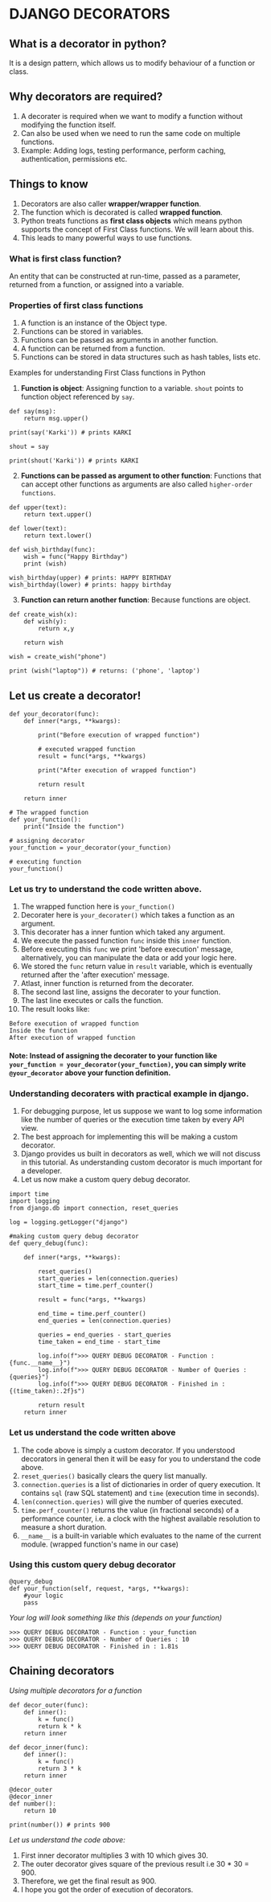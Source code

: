 # DJANGO DECORATORS

## What is a decorator in python?
It is a design pattern, which allows us to modify behaviour of a function or class.

## Why decorators are required?
1. A decorater is required when we want to modify a function without modifying the function itself.
2. Can also be used when we need to run the same code on multiple functions.
3. Example: Adding logs, testing performance, perform caching, authentication, permissions etc.

## Things to know
1. Decorators are also caller <b>wrapper/wrapper function</b>.
2. The function which is decorated is called <b>wrapped function</b>.
3. Python treats functions as <b>first class objects</b> which means python supports the concept of First Class functions. We will learn about this.
4. This leads to many powerful ways to use functions.

### What is first class function?
An entity that can be constructed at run-time, passed as a parameter, returned from a function, or assigned into a variable.

### Properties of first class functions
1. A function is an instance of the Object type.
2. Functions can be stored in variables.
3. Functions can be passed as arguments in another function.
4. A function can be returned from a function.
5. Functions can be stored in data structures such as hash tables, lists etc.


Examples for understanding First Class functions in Python

1. <b>Function is object</b>: Assigning function to a variable. `shout` points to function object referenced by `say`.
```
def say(msg):
    return msg.upper()
  
print(say('Karki')) # prints KARKI
  
shout = say
  
print(shout('Karki')) # prints KARKI
```

2. <b>Functions can be passed as argument to other function</b>: Functions that can accept other functions as arguments are also called `higher-order functions`.
```
def upper(text):
    return text.upper()
  
def lower(text):
    return text.lower()
  
def wish_birthday(func):
    wish = func("Happy Birthday")
    print (wish)
  
wish_birthday(upper) # prints: HAPPY BIRTHDAY
wish_birthday(lower) # prints: happy birthday
```

3. <b>Function can return another function</b>: Because functions are object.
```
def create_wish(x):
    def wish(y):
        return x,y
  
    return wish
  
wish = create_wish("phone")
  
print (wish("laptop")) # returns: ('phone', 'laptop')
```

## Let us create a decorator!

```
def your_decorator(func):
    def inner(*args, **kwargs):
    
        print("Before execution of wrapped function")
        
        # executed wrapped function
        result = func(*args, **kwargs) 
        
        print("After execution of wrapped function")
        
        return result
         
    return inner
 
# The wrapped function
def your_function():
    print("Inside the function")
    
# assigning decorator
your_function = your_decorator(your_function) 

# executing function
your_function() 
```

### Let us try to understand the code written above.
1. The wrapped function here is `your_function()`
2. Decorater here is `your_decorater()` which takes a function as an argument.
3. This decorater has a inner funtion which taked any argument.
4. We execute the passed function `func` inside this `inner` function.
5. Before executing this `func` we print 'before execution' message, alternatively, you can manipulate the data or add your logic here.
6. We stored the `func` return value in `result` variable, which is eventually returned after the 'after execution' message.
7. Atlast, inner function is returned from the decorater.
8. The second last line, assigns the decorater to your function.
9. The last line executes or calls the function.
10. The result looks like:
```
Before execution of wrapped function
Inside the function
After execution of wrapped function
```

#### Note: Instead of assigning the decorater to your function like `your_function = your_decorator(your_function)`, you can simply write `@your_decorator` above your function definition.

### Understanding decoraters with practical example in django.
1. For debugging purpose, let us suppose we want to log some information like the number of queries or the execution time taken by every API view.
2. The best approach for implementing this will be making a custom decorator. 
3. Django provides us built in decorators as well, which we will not discuss in this tutorial. As understanding custom decorator is much important for a developer.
4. Let us now make a custom query debug decorator.

```
import time
import logging
from django.db import connection, reset_queries

log = logging.getLogger("django")

#making custom query debug decorator
def query_debug(func):

    def inner(*args, **kwargs):
    
        reset_queries()
        start_queries = len(connection.queries)
        start_time = time.perf_counter()

        result = func(*args, **kwargs)

        end_time = time.perf_counter()
        end_queries = len(connection.queries)

        queries = end_queries - start_queries
        time_taken = end_time - start_time

        log.info(f">>> QUERY DEBUG DECORATOR - Function : {func.__name__}")
        log.info(f">>> QUERY DEBUG DECORATOR - Number of Queries : {queries}")
        log.info(f">>> QUERY DEBUG DECORATOR - Finished in : {(time_taken):.2f}s")
        
        return result
    return inner
```

### Let us understand the code written above
1. The code above is simply a custom decorator. If you understood decorators in general then it will be easy for you  to understand the code above.
2. `reset_queries()` basically clears the query list manually.
3. `connection.queries` is a list of dictionaries in order of query execution. It contains `sql` (raw SQL statement) and `time` (execution time in seconds).
4. `len(connection.queries)` will give the number of queries executed.
5. `time.perf_counter()` returns the value (in fractional seconds) of a performance counter, i.e. a clock with the highest available resolution to measure a short duration. 
6. `__name__` is a built-in variable which evaluates to the name of the current module. (wrapped function's name in our case)

### Using this custom query debug decorator

```
@query_debug    
def your_function(self, request, *args, **kwargs):
    #your logic
    pass
```

<i>Your log will look something like this (depends on your function)</i>
```
>>> QUERY DEBUG DECORATOR - Function : your_function
>>> QUERY DEBUG DECORATOR - Number of Queries : 10
>>> QUERY DEBUG DECORATOR - Finished in : 1.81s
```

## Chaining decorators
<i>Using multiple decorators for a function</i>

```
def decor_outer(func):
	def inner():
		k = func()
		return k * k
	return inner

def decor_inner(func):
	def inner():
		k = func()
		return 3 * k
	return inner

@decor_outer
@decor_inner
def number():
	return 10

print(number()) # prints 900
```

<i>Let us understand the code above:</i>

1. First inner decorator multiplies 3 with 10 which gives 30.
2. The outer decorator gives square of the previous result i.e 30 * 30 = 900.
3. Therefore, we get the final result as 900.
4. I hope you got the order of execution of decorators.


